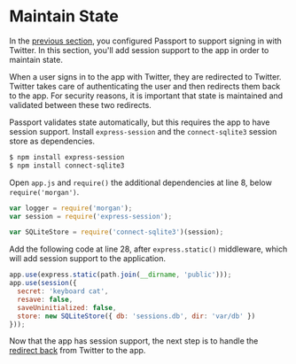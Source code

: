 # Maintain State

In the [previous section](../configure/), you configured Passport to support
signing in with Twitter.  In this section, you'll add session support to the app
in order to maintain state.

When a user signs in to the app with Twitter, they are redirected to Twitter.
Twitter takes care of authenticating the user and then redirects them back to
the app.  For security reasons, it is important that state is maintained and
validated between these two redirects.

Passport validates state automatically, but this requires the app to have
session support.  Install `express-session` and the `connect-sqlite3` session
store as dependencies.

```sh
$ npm install express-session
$ npm install connect-sqlite3
```

Open `app.js` and `require()` the additional dependencies at line 8, below
`require('morgan')`.

```js
var logger = require('morgan');
var session = require('express-session');

var SQLiteStore = require('connect-sqlite3')(session);
```

Add the following code at line 28, after `express.static()` middleware, which
will add session support to the application.

```js
app.use(express.static(path.join(__dirname, 'public')));
app.use(session({
  secret: 'keyboard cat',
  resave: false,
  saveUninitialized: false,
  store: new SQLiteStore({ db: 'sessions.db', dir: 'var/db' })
}));
```

Now that the app has session support, the next step is to handle the [redirect
back](../redirect-back/) from Twitter to the app.
